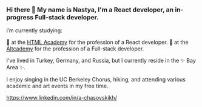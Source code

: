 ### Hi there 👋 My name is Nastya, I'm a React developer, an in-progress Full-stack developer.

I’m currently studying:

🌱  at the [HTML Academy]([url](https://htmlacademy.ru/study)) for the profession of a React developer.
🌱  at the [Altcademy]([url](https://www.altcademy.com/)) for the profession of a Full-stack developer.

I've lived in Turkey, Germany, and Russia, but I currently reside in the ✨ Bay Area ✨. 

I enjoy singing in the UC Berkeley Chorus, hiking, and attending various academic and art events in my free time.


https://www.linkedin.com/in/a-chasovskikh/
